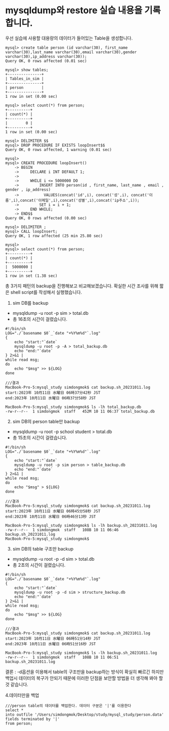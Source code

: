 # mysqldump와 restore 실습 내용을 기록합니다.

우선 실습에 사용할 대용량의 데이터가 들어있는 Table을 생성합니다.
```
mysql> create table person (id varchar(30), first_name varchar(30),last_name varchar(30),email varchar(30),gender varchar(30),ip_address varchar(30));
Query OK, 0 rows affected (0.01 sec)

mysql> show tables;
+---------------+
| Tables_in_sim |
+---------------+
| person        |
+---------------+
1 row in set (0.00 sec)

mysql> select count(*) from person;
+----------+
| count(*) |
+----------+
|        0 |
+----------+
1 row in set (0.00 sec)

mysql> DELIMITER $$
mysql> DROP PROCEDURE IF EXISTS loopInsert$$
Query OK, 0 rows affected, 1 warning (0.01 sec)

mysql>  
mysql> CREATE PROCEDURE loopInsert()
    -> BEGIN
    ->     DECLARE i INT DEFAULT 1;
    ->         
    ->     WHILE i <= 5000000 DO
    ->         INSERT INTO person(id , first_name, last_name , email , gender , ip_address)
    ->           VALUES(concat('id',i), concat('성',i), concat('이름',i),concat('이메일',i),concat('성별',i),concat('ip주소',i));
    ->         SET i = i + 1;
    ->     END WHILE;
    -> END$$
Query OK, 0 rows affected (0.00 sec)

mysql> DELIMITER ;
mysql> CALL loopInsert;
Query OK, 1 row affected (25 min 25.80 sec)

mysql> 
mysql> select count(*) from person;
+----------+
| count(*) |
+----------+
|  5000000 |
+----------+
1 row in set (1.38 sec)
```

총 3가지 패턴의 backup을 진행해보고 비교해보겠습니다.
확실한 시간 조사를 위해 짧은 shell script를 작성해서 실행했습니다.

1. sim DB를 backup
- mysqldump -u root -p sim > total.db
- 총 16초의 시간이 걸렸습니다.
```
#!/bin/sh
LOG="./`basename $0`_`date "+%Y%m%d"`.log"
{
    echo "start:"`date`
    mysqldump -u root -p -A > total_backup.db
    echo "end:"`date`
} 2>&1 | 
while read msg;
do
    echo "$msg" >> ${LOG}
done

///결과
MacBook-Pro-5:mysql_study simdongmok$ cat backup.sh_20231011.log
start:2023年 10月11日 水曜日 06時37分42秒 JST
end:2023年 10月11日 水曜日 06時37分58秒 JST

MacBook-Pro-5:mysql_study simdongmok$ ls -lh total_backup.db
-rw-r--r--  1 simdongmok  staff   452M 10 11 06:37 total_backup.db

```

2. sim DB의 person table만 backup
- mysqldump -u root -p school student > total.db
- 총 15초의 시간이 걸렸습니다.
```
#!/bin/sh
LOG="./`basename $0`_`date "+%Y%m%d"`.log"
{
    echo "start:"`date`
    mysqldump -u root -p sim person > table_backup.db
    echo "end:"`date`
} 2>&1 | 
while read msg;
do
    echo "$msg" > ${LOG}
done

///결과
MacBook-Pro-5:mysql_study simdongmok$ cat backup.sh_20231011.log 
start:2023年 10月11日 水曜日 06時45分58秒 JST
end:2023年 10月11日 水曜日 06時46分13秒 JST

MacBook-Pro-5:mysql_study simdongmok$ ls -lh backup.sh_20231011.log 
-rw-r--r--  1 simdongmok  staff   108B 10 11 06:46 backup.sh_20231011.log
MacBook-Pro-5:mysql_study simdongmok$ 
```

3. sim DB의 table 구조만 backup
- mysqldump -u root -p -d sim > total.db
- 총 2초의 시간이 걸렸습니다.
```
#!/bin/sh
LOG="./`basename $0`_`date "+%Y%m%d"`.log"
{
    echo "start:"`date`
    mysqldump -u root -p -d sim > structure_backup.db    
    echo "end:"`date`
} 2>&1 | 
while read msg;
do
    echo "$msg" >> ${LOG}
done

///결과
MacBook-Pro-5:mysql_study simdongmok$ cat backup.sh_20231011.log
start:2023年 10月11日 水曜日 06時51分14秒 JST
end:2023年 10月11日 水曜日 06時51分16秒 JST

MacBook-Pro-5:mysql_study simdongmok$ ls -lh backup.sh_20231011.log
-rw-r--r--  1 simdongmok  staff   108B 10 11 06:51 backup.sh_20231011.log
```

결론 : -d옵션을 이용해서 table의 구조만을 backup하는 방식이 확실히 빠르긴 하지만 백업시 데이터의 복구가 안되기 때문에 이러한 단점을 보안할 방법을 더 생각해 봐야 할것 같습니다.

4.데이터만을 백업

```
///person table의 데이터를 백업한다. 데이터 구분은 '|'를 이용한다
select *
into outfile '/Users/simdongmok/Desktop/study/mysql_study/person.data'
fields terminated by '|'
from person;
```

